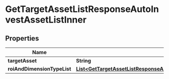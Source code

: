 

# GetTargetAssetListResponseAutoInvestAssetListInner


## Properties

| Name | Type | Description | Notes |
|------------ | ------------- | ------------- | -------------|
|**targetAsset** | **String** |  |  [optional] |
|**roiAndDimensionTypeList** | [**List&lt;GetTargetAssetListResponseAutoInvestAssetListInnerRoiAndDimensionTypeListInner&gt;**](GetTargetAssetListResponseAutoInvestAssetListInnerRoiAndDimensionTypeListInner.md) |  |  [optional] |



